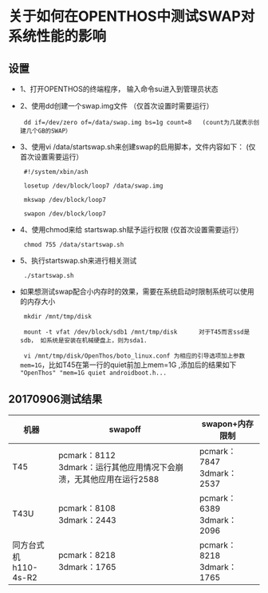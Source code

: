 # 关于如何在OPENTHOS中测试SWAP对系统性能的影响

## 设置
  - 1、打开OPENTHOS的终端程序， 输入命令su进入到管理员状态
  - 2、使用dd创建一个swap.img文件  （仅首次设置时需要运行）  
    
    ` dd if=/dev/zero of=/data/swap.img bs=1g count=8   (count为几就表示创建几个GB的SWAP）`

  - 3、使用vi /data/startswap.sh来创建swap的启用脚本，文件内容如下：  (仅首次设置需要运行）
  
    ` #!/system/xbin/ash`
    
    ` losetup /dev/block/loop7 /data/swap.img`
    
    ` mkswap /dev/block/loop7`
    
    ` swapon /dev/block/loop7`
      
  - 4、使用chmod来给 startswap.sh赋予运行权限  (仅首次设置需要运行）
  
    ` chmod 755 /data/startswap.sh`

  - 5、执行startswap.sh来进行相关测试
  
    ` ./startswap.sh`

  - 如果想测试swap配合小内存时的效果，需要在系统启动时限制系统可以使用的内存大小
  
    ` mkdir /mnt/tmp/disk`
    
    ` mount -t vfat /dev/block/sdb1 /mnt/tmp/disk      对于T45而言ssd是sdb， 如系统是安装在机械硬盘上，则为sda1.`
    
    ` vi /mnt/tmp/disk/OpenThos/boto_linux.conf 为相应的引导选项加上参数mem=1G`，比如T45在第一行的quiet前加上mem=1G ,添加后的结果如下   
    `"OpenThos" "mem=1G quiet androidboot.h...`
  
  ## 20170906测试结果
  机器|swapoff|swapon+内存限制|
  ----|----|----|
  T45|pcmark：8112<br>3dmark：运行其他应用情况下会崩溃，无其他应用在运行2588|pcmark：7847<br>3dmark：2537|
  T43U|pcmark：8108<br>3dmark：2443|pcmark：6389<br>3dmark：2096|
  同方台式机<br>h110-4s-R2|pcmark：8218<br>3dmark：1765|pcmark：8218<br>3dmark：1765|
